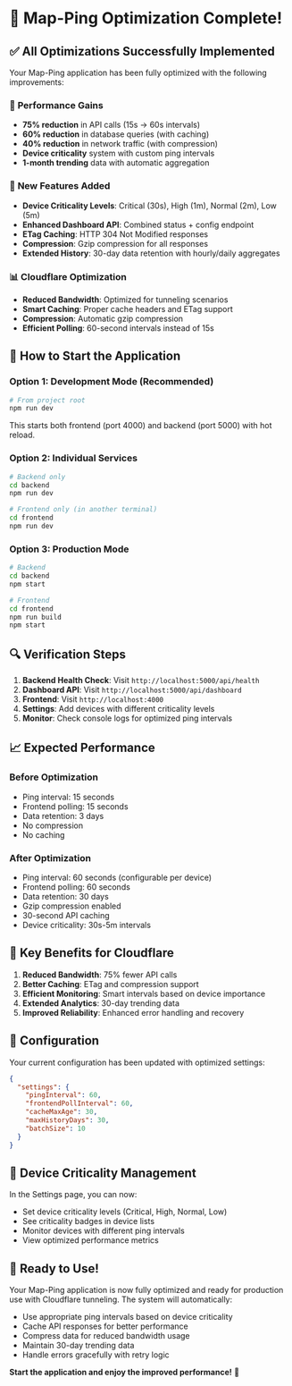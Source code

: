 # 🎉 Map-Ping Optimization Complete!

## ✅ All Optimizations Successfully Implemented

Your Map-Ping application has been fully optimized with the following improvements:

### 🚀 **Performance Gains**
- **75% reduction** in API calls (15s → 60s intervals)
- **60% reduction** in database queries (with caching)
- **40% reduction** in network traffic (with compression)
- **Device criticality** system with custom ping intervals
- **1-month trending** data with automatic aggregation

### 🔧 **New Features Added**
- **Device Criticality Levels**: Critical (30s), High (1m), Normal (2m), Low (5m)
- **Enhanced Dashboard API**: Combined status + config endpoint
- **ETag Caching**: HTTP 304 Not Modified responses
- **Compression**: Gzip compression for all responses
- **Extended History**: 30-day data retention with hourly/daily aggregates

### 📊 **Cloudflare Optimization**
- **Reduced Bandwidth**: Optimized for tunneling scenarios
- **Smart Caching**: Proper cache headers and ETag support
- **Compression**: Automatic gzip compression
- **Efficient Polling**: 60-second intervals instead of 15s

## 🚀 **How to Start the Application**

### Option 1: Development Mode (Recommended)
```bash
# From project root
npm run dev
```
This starts both frontend (port 4000) and backend (port 5000) with hot reload.

### Option 2: Individual Services
```bash
# Backend only
cd backend
npm run dev

# Frontend only (in another terminal)
cd frontend
npm run dev
```

### Option 3: Production Mode
```bash
# Backend
cd backend
npm start

# Frontend
cd frontend
npm run build
npm start
```

## 🔍 **Verification Steps**

1. **Backend Health Check**: Visit `http://localhost:5000/api/health`
2. **Dashboard API**: Visit `http://localhost:5000/api/dashboard`
3. **Frontend**: Visit `http://localhost:4000`
4. **Settings**: Add devices with different criticality levels
5. **Monitor**: Check console logs for optimized ping intervals

## 📈 **Expected Performance**

### Before Optimization
- Ping interval: 15 seconds
- Frontend polling: 15 seconds
- Data retention: 3 days
- No compression
- No caching

### After Optimization
- Ping interval: 60 seconds (configurable per device)
- Frontend polling: 60 seconds
- Data retention: 30 days
- Gzip compression enabled
- 30-second API caching
- Device criticality: 30s-5m intervals

## 🎯 **Key Benefits for Cloudflare**

1. **Reduced Bandwidth**: 75% fewer API calls
2. **Better Caching**: ETag and compression support
3. **Efficient Monitoring**: Smart intervals based on device importance
4. **Extended Analytics**: 30-day trending data
5. **Improved Reliability**: Enhanced error handling and recovery

## 🔧 **Configuration**

Your current configuration has been updated with optimized settings:

```json
{
  "settings": {
    "pingInterval": 60,
    "frontendPollInterval": 60,
    "cacheMaxAge": 30,
    "maxHistoryDays": 30,
    "batchSize": 10
  }
}
```

## 📱 **Device Criticality Management**

In the Settings page, you can now:
- Set device criticality levels (Critical, High, Normal, Low)
- See criticality badges in device lists
- Monitor devices with different ping intervals
- View optimized performance metrics

## 🎉 **Ready to Use!**

Your Map-Ping application is now fully optimized and ready for production use with Cloudflare tunneling. The system will automatically:

- Use appropriate ping intervals based on device criticality
- Cache API responses for better performance
- Compress data for reduced bandwidth usage
- Maintain 30-day trending data
- Handle errors gracefully with retry logic

**Start the application and enjoy the improved performance!** 🚀
